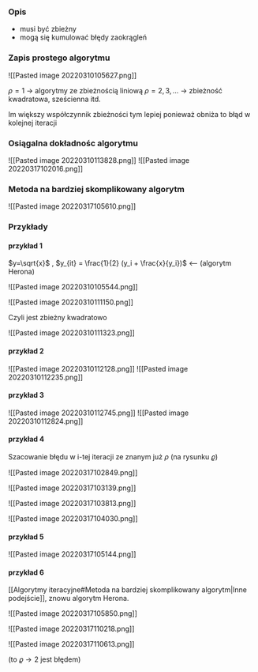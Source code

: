 ### Opis
- musi być zbieżny
- mogą się kumulować błędy zaokrągleń

### Zapis prostego algorytmu
![[Pasted image 20220310105627.png]]

$\rho = 1$ -> algorytmy ze zbieżnością liniową
$\rho = 2,3,...$ -> zbieżność kwadratowa, sześcienna itd. 

Im większy współczynnik zbieżności tym lepiej ponieważ obniża to błąd w kolejnej iteracji

### Osiągalna dokładnośc algorytmu
![[Pasted image 20220310113828.png]]
![[Pasted image 20220317102016.png]]

### Metoda na bardziej skomplikowany algorytm
![[Pasted image 20220317105610.png]]

### Przykłady
#### przykład 1
$y=\sqrt{x}$ , $y_{it} = \frac{1}{2} (y_i + \frac{x}{y_i})$ <-- (algorytm Herona)

![[Pasted image 20220310105544.png]]

![[Pasted image 20220310111150.png]]

Czyli jest zbieżny kwadratowo

![[Pasted image 20220310111323.png]]


#### przykład 2
![[Pasted image 20220310112128.png]]
![[Pasted image 20220310112235.png]]

#### przykład 3
![[Pasted image 20220310112745.png]]
![[Pasted image 20220310112824.png]]

#### przykład 4
Szacowanie błędu w i-tej iteracji ze znanym już $\rho$ (na rysunku $\varrho$)

![[Pasted image 20220317102849.png]]

![[Pasted image 20220317103139.png]]

![[Pasted image 20220317103813.png]]

![[Pasted image 20220317104030.png]]

#### przykład 5
![[Pasted image 20220317105144.png]]

#### przykład 6
[[Algorytmy iteracyjne#Metoda na bardziej skomplikowany algorytm|Inne podejście]], znowu algorytm Herona.

![[Pasted image 20220317105850.png]]

![[Pasted image 20220317110218.png]]

![[Pasted image 20220317110613.png]]

(to $\varrho \rightarrow 2$ jest błędem)